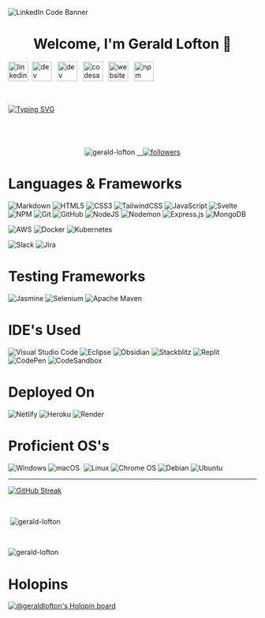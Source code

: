 ![LinkedIn Code Banner](https://media.licdn.com/dms/image/D5616AQGomgM6WVCvcw/profile-displaybackgroundimage-shrink_350_1400/0/1676138864920?e=1692230400&v=beta&t=0SF8KgKmEnAlcsTMPfyH_7WLa7TkkTLN0umg49dVM2o)

<h1 align="center">
  <b>Welcome, I'm Gerald Lofton</b> 🚀
</h1>

[<img src='https://cdn.jsdelivr.net/npm/simple-icons@3.0.1/icons/linkedin.svg' alt='linkedin' height='40'>](https://www.linkedin.com/in/gerald-l-555420212/)&nbsp; [<img src='https://cdn.jsdelivr.net/npm/simple-icons@3.0.1/icons/dev-dot-to.svg' alt='dev' height='40'>](https://dev.to/GeraldLofton) &nbsp; [<img src='https://cdn.jsdelivr.net/npm/simple-icons@3.0.1/icons/hashnode.svg' alt='dev' height='40'>](https://hashnode.com/@GeraldLofton) &nbsp; [<img src='https://cdn.jsdelivr.net/npm/simple-icons@3.0.1/icons/codesandbox.svg' alt='codesandbox' height='40'>](https://codesandbox.io/u/Gerald-Lofton) &nbsp; [<img src='https://cdn.jsdelivr.net/npm/simple-icons@3.0.1/icons/icloud.svg' alt='website' height='40'>](https://dev.page/geraldlofton) &nbsp; [<img src='https://cdn.jsdelivr.net/npm/simple-icons@3.0.1/icons/npm.svg' alt='npm' height='40'>](https://www.npmjs.com/~geraldlofton)

<br>

<p align="center">
 
 [![Typing SVG](https://readme-typing-svg.demolab.com?font=Roboto+mono&weight=500&size=35&duration=2500&pause=3500&color=00F70E&center=true&vCenter=true&width=435&lines=Full-Stack+Developer)](https://git.io/typing-svg)

</p>

#

<br>

<p align="center"> <img src="https://komarev.com/ghpvc/?username=gerald-lofton&label=Profile%20views&color=0eb437&style=flat" alt="gerald-lofton" />
<a href="https://github.com/Gerald-Lofton?tab=followers">&nbsp;&nbsp;
<img alt="followers" title="Follow me on Github" src="https://custom-icon-badges.demolab.com/github/followers/Gerald-Lofton?color=236ad3&labelColor=1155ba&style=for-the-badge&logo=person-add&label=Follow&logoColor=white"/></a>
</p>

#


</p>

# Languages & Frameworks

![Markdown](https://img.shields.io/badge/markdown-%23000000.svg?style=for-the-badge&logo=markdown&logoColor=white)&nbsp;![HTML5](https://img.shields.io/badge/html5-%23E34F26.svg?style=for-the-badge&logo=html5&logoColor=white)&nbsp;![CSS3](https://img.shields.io/badge/css3-%231572B6.svg?style=for-the-badge&logo=css3&logoColor=white)&nbsp;![TailwindCSS](https://img.shields.io/badge/tailwindcss-%2338B2AC.svg?style=for-the-badge&logo=tailwind-css&logoColor=white)&nbsp;![JavaScript](https://img.shields.io/badge/javascript-%23323330.svg?style=for-the-badge&logo=javascript&logoColor=%23F7DF1E)&nbsp;![Svelte](https://img.shields.io/badge/svelte-%23f1413d.svg?style=for-the-badge&logo=svelte&logoColor=white)&nbsp;![NPM](https://img.shields.io/badge/NPM-%23CB3837.svg?style=for-the-badge&logo=npm&logoColor=white)&nbsp;![Git](https://img.shields.io/badge/git-%23F05033.svg?style=for-the-badge&logo=git&logoColor=white)&nbsp;![GitHub](https://img.shields.io/badge/github-%23121011.svg?style=for-the-badge&logo=github&logoColor=white)&nbsp;![NodeJS](https://img.shields.io/badge/node.js-6DA55F?style=for-the-badge&logo=node.js&logoColor=white)&nbsp;![Nodemon](https://img.shields.io/badge/NODEMON-%23323330.svg?style=for-the-badge&logo=nodemon&logoColor=%BBDEAD)&nbsp;![Express.js](https://img.shields.io/badge/express.js-%23404d59.svg?style=for-the-badge&logo=express&logoColor=%2361DAFB)&nbsp;![MongoDB](https://img.shields.io/badge/MongoDB-%234ea94b.svg?style=for-the-badge&logo=mongodb&logoColor=white)&nbsp;

![AWS](https://img.shields.io/badge/AWS-%23FF9900.svg?style=for-the-badge&logo=amazon-aws&logoColor=white)&nbsp;![Docker](https://img.shields.io/badge/docker-%230db7ed.svg?style=for-the-badge&logo=docker&logoColor=white)&nbsp;![Kubernetes](https://img.shields.io/badge/kubernetes-%23326ce5.svg?style=for-the-badge&logo=kubernetes&logoColor=white)&nbsp;
 
![Slack](https://img.shields.io/badge/Slack-4A154B?style=for-the-badge&logo=slack&logoColor=white)&nbsp;![Jira](https://img.shields.io/badge/jira-%230A0FFF.svg?style=for-the-badge&logo=jira&logoColor=white)

# Testing Frameworks

![Jasmine](https://img.shields.io/badge/-Jasmine-%238A4182?style=for-the-badge&logo=Jasmine&logoColor=white)&nbsp;![Selenium](https://img.shields.io/badge/-selenium-%43B02A?style=for-the-badge&logo=selenium&logoColor=white)&nbsp;![Apache Maven](https://img.shields.io/badge/Apache%20Maven-C71A36?style=for-the-badge&logo=Apache%20Maven&logoColor=white)&nbsp;

# IDE's Used

![Visual Studio Code](https://img.shields.io/badge/Visual%20Studio%20Code-0078d7.svg?style=for-the-badge&logo=visual-studio-code&logoColor=white)&nbsp;![Eclipse](https://img.shields.io/badge/Eclipse-FE7A16.svg?style=for-the-badge&logo=Eclipse&logoColor=white)&nbsp;![Obsidian](https://img.shields.io/badge/Obsidian-%23483699.svg?style=for-the-badge&logo=obsidian&logoColor=white)&nbsp;![Stackblitz](https://img.shields.io/badge/Stackblitz-fff?style=for-the-badge&logo=Stackblitz&logoColor=1389FD)&nbsp;![Replit](https://img.shields.io/badge/Replit-DD1200?style=for-the-badge&logo=Replit&logoColor=white)&nbsp;![CodePen](https://img.shields.io/badge/CodePen-white?style=for-the-badge&logo=codepen&logoColor=black)&nbsp;![CodeSandbox](https://img.shields.io/badge/Codesandbox-040404?style=for-the-badge&logo=codesandbox&logoColor=DBDBDB)&nbsp;

# Deployed On

![Netlify](https://img.shields.io/badge/netlify-%23000000.svg?style=for-the-badge&logo=netlify&logoColor=#00C7B7)&nbsp;![Heroku](https://img.shields.io/badge/heroku-%23430098.svg?style=for-the-badge&logo=heroku&logoColor=white)&nbsp;![Render](https://img.shields.io/badge/Render-%46E3B7.svg?style=for-the-badge&logo=render&logoColor=white)&nbsp;

# Proficient OS's

![Windows](https://img.shields.io/badge/Windows-0078D6?style=for-the-badge&logo=windows&logoColor=white)&nbsp;![macOS](https://img.shields.io/badge/mac%20os-000000?style=for-the-badge&logo=macos&logoColor=F0F0F0)&nbsp;
![Linux](https://img.shields.io/badge/Linux-FCC624?style=for-the-badge&logo=linux&logoColor=black)&nbsp;![Chrome OS](https://img.shields.io/badge/chrome%20os-3d89fc?style=for-the-badge&logo=google%20chrome&logoColor=white)&nbsp;![Debian](https://img.shields.io/badge/Debian-D70A53?style=for-the-badge&logo=debian&logoColor=white)&nbsp;![Ubuntu](https://img.shields.io/badge/Ubuntu-E95420?style=for-the-badge&logo=ubuntu&logoColor=white)

---

[![GitHub Streak](https://streak-stats.demolab.com?user=Gerald-Lofton&theme=highcontrast&hide_border=true&date_format=M%20j%5B%2C%20Y%5D&mode=weekly)](https://git.io/streak-stats)

<br>

<p>&nbsp;<img align="center" src="https://github-readme-stats.vercel.app/api?username=gerald-lofton&show_icons=true&theme=radical&locale=en" alt="gerald-lofton" /></p>

<br>

<p><img align="center" src="https://github-readme-stats.vercel.app/api/top-langs?username=gerald-lofton&show_icons=true&theme=onedark&title_color=00b31e&text_color=f51800&locale=en&layout=compact" alt="gerald-lofton" /></p>

# Holopins

[![@geraldlofton's Holopin board](https://holopin.me/geraldlofton)](https://holopin.io/@geraldlofton)
